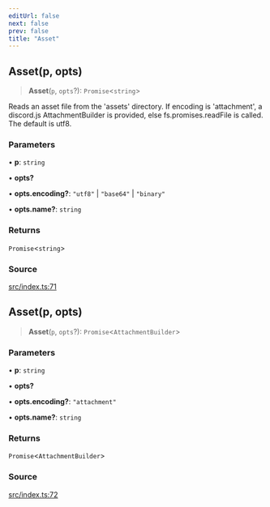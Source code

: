 ```yaml
---
editUrl: false
next: false
prev: false
title: "Asset"
---
```


## Asset(p, opts)

> **Asset**(`p`, `opts`?): `Promise`\<`string`\>

Reads an asset file from the 'assets' directory.
If encoding is 'attachment', a discord.js AttachmentBuilder is provided, else 
fs.promises.readFile is called. The default is utf8.

### Parameters

• **p**: `string`

• **opts?**

• **opts.encoding?**: `"utf8"` \| `"base64"` \| `"binary"`

• **opts.name?**: `string`

### Returns

`Promise`\<`string`\>

### Source

[src/index.ts:71](https://github.com/sern-handler/handler/blob/67bb4d4b9fa126f24874a3de1d4378e9fe9aca07/src/index.ts#L71)

## Asset(p, opts)

> **Asset**(`p`, `opts`?): `Promise`\<`AttachmentBuilder`\>

### Parameters

• **p**: `string`

• **opts?**

• **opts.encoding?**: `"attachment"`

• **opts.name?**: `string`

### Returns

`Promise`\<`AttachmentBuilder`\>

### Source

[src/index.ts:72](https://github.com/sern-handler/handler/blob/67bb4d4b9fa126f24874a3de1d4378e9fe9aca07/src/index.ts#L72)
